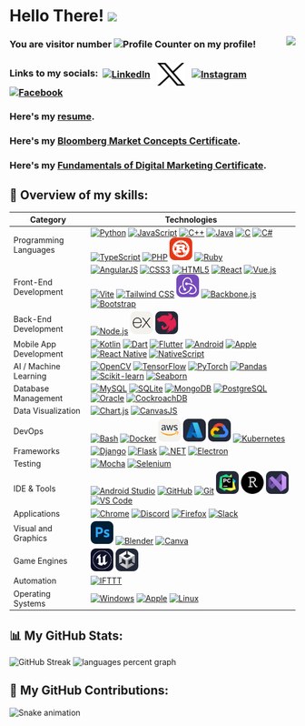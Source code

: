 # Hello There! <img src="https://media.giphy.com/media/v1.Y2lkPTc5MGI3NjExYThldjk3NmRqYXB5bGxmdzE4ZzI5d2c2bXhlZ2l0cTl4NGxzdWh5dSZlcD12MV9pbnRlcm5hbF9naWZfYnlfaWQmY3Q9cw/w1OBpBd7kJqHrJnJ13/giphy.gif" width="50px">

<img align = "right" height = "300" src = "https://media.giphy.com/media/v1.Y2lkPTc5MGI3NjExbTNiYndtMDYzaHl5M3hxcDZnN20yNXd0OWI5amM2MHdveXpsMGo2ciZlcD12MV9pbnRlcm5hbF9naWZfYnlfaWQmY3Q9cw/9Vozsrukh9ZIs/giphy.gif" />

### You are visitor number <img src="https://profile-counter.glitch.me/iamrishigandhi/count.svg?" alt="Profile Counter" width="250" /> on my profile!

### Links to my socials:&nbsp; <a href="https://www.linkedin.com/in/iamrishigandhi/"><img align="center" src="https://raw.githubusercontent.com/rahuldkjain/github-profile-readme-generator/master/src/images/icons/Social/linked-in-alt.svg" alt="LinkedIn" height="25" width="40" /></a> &nbsp; <a href="https://twitter.com/i8rishigandhi" target="_blank"><img align="center" src="https://github.com/simple-icons/simple-icons/blob/develop/icons/x.svg" alt="Twitter" height="40" width="50" /></a> &nbsp; <a href="https://www.instagram.com/iamrishigandhi/" target="_blank"><img align="center" src="https://raw.githubusercontent.com/rahuldkjain/github-profile-readme-generator/master/src/images/icons/Social/instagram.svg" alt="Instagram" height="40" width="40" /></a> &nbsp; <a href="https://www.facebook.com/iamrishigandhi/" target="_blank"><img align="center" src="https://raw.githubusercontent.com/rahuldkjain/github-profile-readme-generator/master/src/images/icons/Social/facebook.svg" alt="Facebook" height="40" width="40" /></a> &nbsp;

### Here's my [resume](https://github.com/iamrishigandhi/iamrishigandhi/blob/main/My%20Resume.pdf).

### Here's my [Bloomberg Market Concepts Certificate](https://portal.bloombergforeducation.com/certificates/XXUQ4wagDCUqi6AcPZT4djj7).

### Here's my [Fundamentals of Digital Marketing Certificate](https://skillshop.exceedlms.com/student/award/bnkWcznYPTen9NfVYCDMXctm).

## 💼 Overview of my skills:

| Category               | Technologies                                                                                                                                                                                                                                                                                                                                                                                                                                                                                                                                                                                                                                                                                                                                                                                                                                                                                                                                                                                                                                                                                                                                                                                                                                        |
| ---------------------- | --------------------------------------------------------------------------------------------------------------------------------------------------------------------------------------------------------------------------------------------------------------------------------------------------------------------------------------------------------------------------------------------------------------------------------------------------------------------------------------------------------------------------------------------------------------------------------------------------------------------------------------------------------------------------------------------------------------------------------------------------------------------------------------------------------------------------------------------------------------------------------------------------------------------------------------------------------------------------------------------------------------------------------------------------------------------------------------------------------------------------------------------------------------------------------------------------------------------------------------------------- |
| Programming Languages  | <a href="https://www.python.org/" target="_blank"><img src="https://skillicons.dev/icons?i=py" height="40" alt="Python" /></a> <a href="https://developer.mozilla.org/en-US/docs/Web/JavaScript" target="_blank"><img src="https://skillicons.dev/icons?i=js" height="40" alt="JavaScript" /></a> <a href="https://isocpp.org/" target="_blank"><img src="https://cdn.jsdelivr.net/gh/devicons/devicon/icons/cplusplus/cplusplus-original.svg" height="40" alt="C++" /></a> <a href="https://www.java.com/" target="_blank"><img src="https://skillicons.dev/icons?i=java" height="40" alt="Java" /></a> <a href="https://en.wikipedia.org/wiki/C_(programming_language)" target="_blank"><img src="https://cdn.jsdelivr.net/gh/devicons/devicon/icons/c/c-original.svg" height="40" alt="C" /></a> <a href="https://learn.microsoft.com/en-us/dotnet/csharp/" target="_blank"><img src="https://cdn.jsdelivr.net/gh/devicons/devicon/icons/csharp/csharp-original.svg" height="40" alt="C#" /></a> <a href="https://www.typescriptlang.org/" target="_blank"><img src="https://skillicons.dev/icons?i=ts" height="40" alt="TypeScript" /></a> <a href="https://www.php.net/" target="_blank"><img src="https://cdn.jsdelivr.net/gh/devicons/devicon/icons/php/php-original.svg" height="40" alt="PHP" /></a> <a href="https://www.rust-lang.org/" target="_blank"><img src="https://github.com/tandpfun/skill-icons/blob/main/icons/Rust.svg" height="40" alt="Rust" /></a> <a href="https://www.ruby-lang.org/" target="_blank"><img src="https://cdn.jsdelivr.net/gh/devicons/devicon/icons/ruby/ruby-original.svg" height="40" alt="Ruby" /></a> |
| Front-End Development  | <a href="https://angular.io/" target="_blank"><img src="https://cdn.jsdelivr.net/gh/devicons/devicon/icons/angularjs/angularjs-original.svg" height="40" alt="AngularJS" /></a> <a href="https://developer.mozilla.org/en-US/docs/Web/CSS" target="_blank"><img src="https://cdn.jsdelivr.net/gh/devicons/devicon/icons/css3/css3-original.svg" height="40" alt="CSS3" /></a> <a href="https://developer.mozilla.org/en-US/docs/Web/HTML" target="_blank"><img src="https://skillicons.dev/icons?i=html" height="40" alt="HTML5" /></a> <a href="https://reactjs.org/" target="_blank"><img src="https://skillicons.dev/icons?i=react" height="40" alt="React" /></a> <a href="https://vuejs.org/" target="_blank"><img src="https://cdn.simpleicons.org/vuedotjs/4FC08D" height="40" alt="Vue.js" /></a> <a href="https://vitejs.dev/" target="_blank"><img src="https://vitejs.dev/logo.svg" height="40" alt="Vite" /></a> <a href="https://tailwindcss.com/" target="_blank"><img src="https://skillicons.dev/icons?i=tailwind" height="40" alt="Tailwind CSS" /></a> <a href="https://redux.js.org/" target="_blank"><img src="https://github.com/tandpfun/skill-icons/blob/65dea6c4eaca7da319e552c09f4cf5a9a8dab2c8/icons/Redux.svg#L4" height="40" alt="Redux" /></a> <a href="https://backbonejs.org/" target="_blank"><img src="https://cdn.jsdelivr.net/gh/devicons/devicon/icons/backbonejs/backbonejs-original.svg" height="40" alt="Backbone.js" /></a> <a href="https://getbootstrap.com/" target="_blank"><img src="https://cdn.jsdelivr.net/gh/devicons/devicon/icons/bootstrap/bootstrap-original.svg" height="40" alt="Bootstrap" /></a> |
| Back-End Development   | <a href="https://nodejs.org/" target="_blank"><img src="https://cdn.jsdelivr.net/gh/devicons/devicon/icons/nodejs/nodejs-original.svg" height="40" alt="Node.js" /></a> <a href="https://expressjs.com/" target="_blank"><img src="https://github.com/tandpfun/skill-icons/blob/65dea6c4eaca7da319e552c09f4cf5a9a8dab2c8/icons/ExpressJS-Light.svg#L1" height="40" alt="Express.js" /></a> <a href="https://nestjs.com/" target="_blank"><img src="https://github.com/tandpfun/skill-icons/blob/65dea6c4eaca7da319e552c09f4cf5a9a8dab2c8/icons/NestJS-Dark.svg#L1" height="40" alt="NestJS" /></a> |
| Mobile App Development | <a href="https://kotlinlang.org/" target="_blank"><img src="https://cdn.jsdelivr.net/gh/devicons/devicon/icons/kotlin/kotlin-original.svg" height="40" alt="Kotlin" /></a> <a href="https://dart.dev/" target="_blank"><img src="https://cdn.jsdelivr.net/gh/devicons/devicon/icons/dart/dart-original.svg" height="40" alt="Dart" /></a> <a href="https://flutter.dev/" target="_blank"><img src="https://cdn.jsdelivr.net/gh/devicons/devicon/icons/flutter/flutter-original.svg" height="40" alt="Flutter" /></a> <a href="https://www.android.com/" target="_blank"><img src="https://cdn.simpleicons.org/android/3DDC84" height="40" alt="Android" /></a> <a href="https://developer.apple.com/" target="_blank"><img src="https://cdn.simpleicons.org/apple/000000" height="40" alt="Apple" /></a> <a href="https://reactnative.dev/" target="_blank"><img src="https://cdn.jsdelivr.net/gh/devicons/devicon/icons/react/react-original.svg" height="40" alt="React Native" /></a> <a href="https://nativescript.org/" target="_blank"><img src="https://cdn.simpleicons.org/nativescript/65ADF1" height="40" alt="NativeScript" /></a> |
| AI / Machine Learning  | <a href="https://opencv.org/" target="_blank"><img src="https://cdn.jsdelivr.net/gh/devicons/devicon/icons/opencv/opencv-original.svg" height="40" alt="OpenCV" /></a> <a href="https://www.tensorflow.org/" target="_blank"><img src="https://cdn.jsdelivr.net/gh/devicons/devicon/icons/tensorflow/tensorflow-original.svg" height="40" alt="TensorFlow" /></a> <a href="https://pytorch.org/" target="_blank"><img src="https://cdn.jsdelivr.net/gh/devicons/devicon/icons/pytorch/pytorch-original.svg" height="40" alt="PyTorch" /></a> <a href="https://pandas.pydata.org/" target="_blank"><img src="https://cdn.jsdelivr.net/gh/devicons/devicon/icons/pandas/pandas-original.svg" height="40" alt="Pandas" /></a> <a href="https://scikit-learn.org/" target="_blank"><img src="https://upload.wikimedia.org/wikipedia/commons/0/05/Scikit_learn_logo_small.svg" height="40" alt="Scikit-learn" /></a> <a href="https://seaborn.pydata.org/" target="_blank"><img src="https://seaborn.pydata.org/_images/logo-mark-lightbg.svg" height="40" alt="Seaborn" /></a> |
| Database Management    | <a href="https://www.mysql.com/" target="_blank"><img src="https://cdn.jsdelivr.net/gh/devicons/devicon/icons/mysql/mysql-original.svg" height="40" alt="MySQL" /></a> <a href="https://www.sqlite.org/" target="_blank"><img src="https://cdn.jsdelivr.net/gh/devicons/devicon/icons/sqlite/sqlite-original.svg" height="40" alt="SQLite" /></a> <a href="https://www.mongodb.com/" target="_blank"><img src="https://cdn.jsdelivr.net/gh/devicons/devicon/icons/mongodb/mongodb-original.svg" height="40" alt="MongoDB" /></a> <a href="https://www.postgresql.org/" target="_blank"><img src="https://cdn.jsdelivr.net/gh/devicons/devicon/icons/postgresql/postgresql-original.svg" height="40" alt="PostgreSQL" /></a> <a href="https://www.oracle.com/database/" target="_blank"><img src="https://cdn.jsdelivr.net/gh/devicons/devicon/icons/oracle/oracle-original.svg" height="40" alt="Oracle" /></a> <a href="https://www.cockroachlabs.com/" target="_blank"><img src="https://cdn.simpleicons.org/cockroachlabs/6933FF" height="40" alt="CockroachDB" /></a> |
| Data Visualization     | <a href="https://www.chartjs.org/" target="_blank"><img src="https://github.com/simple-icons/simple-icons/blob/196c5713f742a811891402682769750f396a7017/icons/chartdotjs.svg#L1" height="40" alt="Chart.js" /></a> <a href="https://canvasjs.com/" target="_blank"><img src="https://github.com/simple-icons/simple-icons/blob/196c5713f742a811891402682769750f396a7017/icons/canvas.svg#L1" height="40" alt="CanvasJS" /></a> |
| DevOps                 | <a href="https://www.gnu.org/software/bash/" target="_blank"><img src="https://cdn.simpleicons.org/gnubash/4EAA25" height="40" alt="Bash" /></a> <a href="https://www.docker.com/" target="_blank"><img src="https://cdn.simpleicons.org/docker/2496ED" height="40" alt="Docker" /></a> <a href="https://aws.amazon.com/" target="_blank"><img src="https://github.com/tandpfun/skill-icons/blob/main/icons/AWS-Light.svg" height="40" alt="AWS" /></a> <a href="https://azure.microsoft.com/en-us/" target="_blank"><img src="https://github.com/tandpfun/skill-icons/blob/65dea6c4eaca7da319e552c09f4cf5a9a8dab2c8/icons/Azure-Dark.svg#L1" height="40" alt="Azure" /></a> <a href="https://cloud.google.com/" target="_blank"><img src="https://github.com/tandpfun/skill-icons/blob/65dea6c4eaca7da319e552c09f4cf5a9a8dab2c8/icons/GCP-Dark.svg#L1" height="40" alt="GCP" /></a> <a href="https://kubernetes.io/" target="_blank"><img src="https://cdn.simpleicons.org/kubernetes/326CE5" height="40" alt="Kubernetes" /></a> |
| Frameworks             | <a href="https://www.djangoproject.com/" target="_blank"><img src="https://skillicons.dev/icons?i=django" height="40" alt="Django" /></a> <a href="https://flask.palletsprojects.com/" target="_blank"><img src="https://skillicons.dev/icons?i=flask" height="40" alt="Flask" /></a> <a href="https://dotnet.microsoft.com/" target="_blank"><img src="https://cdn.simpleicons.org/dotnet/512BD4" height="40" alt=".NET" /></a> <a href="https://www.electronjs.org/" target="_blank"><img src="https://cdn.simpleicons.org/electron/47848F" height="40" alt="Electron" /></a> |
| Testing                | <a href="https://mochajs.org/" target="_blank"><img src="https://cdn.simpleicons.org/mocha/8D6748" height="40" alt="Mocha" /></a> <a href="https://www.selenium.dev/" target="_blank"><img src="https://cdn.simpleicons.org/selenium/43B02A" height="40" alt="Selenium" /></a>                                                                                                                                                                                                                                                                                                                                                                                                                                                                                                                                                                                                                                                                                                                                                                                                                                                                                                                                                                      |
| IDE & Tools            | <a href="https://developer.android.com/studio" target="_blank"><img src="https://cdn.simpleicons.org/androidstudio/3DDC84" height="40" alt="Android Studio" /></a> <a href="https://github.com/" target="_blank"><img src="https://skillicons.dev/icons?i=github" height="40" alt="GitHub" /></a> <a href="https://git-scm.com/" target="_blank"><img src="https://cdn.simpleicons.org/git/F05032" height="40" alt="Git" /></a> <a href="https://www.jetbrains.com/pycharm/" target="_blank"><img src="https://github.com/tandpfun/skill-icons/blob/65dea6c4eaca7da319e552c09f4cf5a9a8dab2c8/icons/PyCharm-Dark.svg#L4" height="40" alt="PyCharm" /></a> <a href="https://posit.co/products/open-source/rstudio/" target="_blank"><img src="https://github.com/simple-icons/simple-icons/blob/196c5713f742a811891402682769750f396a7017/icons/rstudioide.svg#L1" height="40" alt="RStudio" /></a> <a href="https://visualstudio.microsoft.com/" target="_blank"><img src="https://github.com/tandpfun/skill-icons/blob/65dea6c4eaca7da319e552c09f4cf5a9a8dab2c8/icons/VisualStudio-Dark.svg#L4" height="40" alt="Visual Studio" /></a> <a href="https://code.visualstudio.com/" target="_blank"><img src="https://cdn.jsdelivr.net/gh/devicons/devicon/icons/vscode/vscode-original.svg" height="40" alt="VS Code" /></a> |
| Applications           | <a href="https://www.google.com/chrome/" target="_blank"><img src="https://cdn.jsdelivr.net/gh/devicons/devicon/icons/chrome/chrome-original.svg" height="40" alt="Chrome" /></a> <a href="https://discord.com/" target="_blank"><img src="https://cdn.simpleicons.org/discord/5865F2" height="40" alt="Discord" /></a> <a href="https://www.mozilla.org/en-US/firefox/new/" target="_blank"><img src="https://cdn.simpleicons.org/firefox/FF7139" height="40" alt="Firefox" /></a> <a href="https://slack.com/" target="_blank"><img src="https://cdn.jsdelivr.net/gh/devicons/devicon/icons/slack/slack-original.svg" height="40" alt="Slack" /></a>                                                                                                                                                                                                                                                                                                                                                                                                                                                                                                                                                                                              |
| Visual and Graphics    | <a href="https://www.adobe.com/products/photoshop.html" target="_blank"><img src="https://github.com/tandpfun/skill-icons/blob/main/icons/Photoshop.svg" height="40" alt="Photoshop" /></a> <a href="https://www.blender.org/" target="_blank"><img src="https://cdn.simpleicons.org/blender/F5792A" height="40" alt="Blender" /></a> <a href="https://www.canva.com/" target="_blank"><img src="https://cdn.simpleicons.org/canva/00C4CC" height="40" alt="Canva" /></a>                                                                                                                                                                                                                                                                                                                                                                                                                                                                                                                                                                                                                                                                                                                                                                       |
| Game Engines           | <a href="https://www.unrealengine.com/" target="_blank"><img src="https://github.com/tandpfun/skill-icons/blob/65dea6c4eaca7da319e552c09f4cf5a9a8dab2c8/icons/UnrealEngine.svg#L1" height="40" alt="Unreal Engine" /></a> <a href="https://unity.com/" target="_blank"><img src="https://github.com/tandpfun/skill-icons/blob/65dea6c4eaca7da319e552c09f4cf5a9a8dab2c8/icons/Unity-Dark.svg#L1" height="40" alt="Unity" /></a>                                                                                                                                                                                                                                                                                                                                                                                                                                                                                                                                                                                                                                                                                                                                                                                                                                                  |
| Automation             | <a href="https://ifttt.com/" target="_blank"><img src="https://cdn.jsdelivr.net/gh/devicons/devicon/icons/ifttt/ifttt-original.svg" height="40" alt="IFTTT" /></a>                                                                                                                                                                                                                                                                                                                                                                                                                                                                                                                                                                                                                                                                                                                                                                                                                                                                                                                                                                                                                                                                                  |
| Operating Systems      | <a href="https://www.microsoft.com/en-us/windows" target="_blank"><img src="https://github.com/tandpfun/skill-icons/blob/65dea6c4eaca7da319e552c09f4cf5a9a8dab2c8/icons/Windows-Dark.svg#L4" height="40" alt="Windows" /></a> <a href="https://www.apple.com/macos/" target="_blank"><img src="https://cdn.simpleicons.org/apple/000000" height="40" alt="Apple" /></a> <a href="https://www.kernel.org/" target="_blank"><img src="https://cdn.jsdelivr.net/gh/devicons/devicon/icons/linux/linux-original.svg" height="40" alt="Linux" /></a>                                                                                                                                                                                                                                                                                                                                                                                                                                                                                                                                                                                                                                                                                                                                                                          |

## 📊 My GitHub Stats:

<img src="https://github-readme-streak-stats.herokuapp.com?user=iamrishigandhi&theme=vision-friendly-dark&hide_border=true&mode=daily&card_width=468" alt="GitHub Streak" />

<img src="https://github-readme-stats.vercel.app/api/top-langs/?username=iamrishigandhi&locale=en&hide_title=false&layout=compact&card_width=436&langs_count=6&theme=vision-friendly-dark&hide_border=true&include_all_commits=true&count_private=true" height="150" alt="languages percent graph" />

## 🚀 My GitHub Contributions:

<img src="https://raw.githubusercontent.com/iamrishigandhi/iamrishigandhi/output/snake.svg" alt="Snake animation" />
